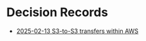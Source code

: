 # Decision Records

- [2025-02-13 S3-to-S3 transfers within AWS](2025-02-13-s3-to-s3-transfers-within-aws/)
